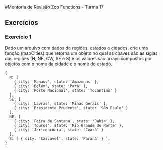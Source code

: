 #Mentoria de Revisão Zoo Functions - Turma 17

## Exercícios
### Exercício 1

Dado um arquivo com dados de regiões, estados e cidades, crie uma função (mapCities) que retorna um objeto no qual as chaves são as siglas das regiões (N, NE, CW, SE e S) e os valores são arrays compostos por objetos com o nome da cidade e o nome do estado.

```
{
  N: [
    { city: 'Manaus', state: 'Amazonas' },
    { city: 'Belém', state: 'Pará' },
    { city: 'Porto Nacional', state: 'Tocantins' }
  ],
  SE: [
    { city: 'Lavras', state: 'Minas Gerais' },
    { city: 'Presidente Prudente', state: 'São Paulo' }
  ],
  NE: [
    { city: 'Feira de Santana', state: 'Bahia' },
    { city: 'Touros', state: 'Rio Grande do Norte' },
    { city: 'Jericoacoara', state: 'Ceará' }
  ],
  S: [ { city: 'Cascavel', state: 'Paraná' } ],
}

